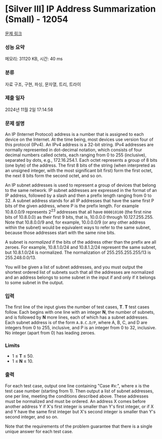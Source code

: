 # [Silver III] IP Address Summarization (Small) - 12054 

[문제 링크](https://www.acmicpc.net/problem/12054) 

### 성능 요약

메모리: 31120 KB, 시간: 40 ms

### 분류

자료 구조, 구현, 파싱, 문자열, 트리, 트라이

### 제출 일자

2024년 11월 2일 17:14:58

### 문제 설명

<p>An IP (Internet Protocol) address is a number that is assigned to each device on the Internet. At the time being, most devices use version four of this protocol (IPv4). An IPv4 address is a 32-bit string. IPv4 addresses are normally represented in dot-decimal notation, which consists of four decimal numbers called octets, each ranging from 0 to 255 (inclusive), separated by dots, e.g., 172.16.254.1. Each octet represents a group of 8 bits (one byte) of the address. The first 8 bits of the string (when interpreted as an unsigned integer, with the most significant bit first) form the first octet, the next 8 bits form the second octet, and so on. </p>

<p>An IP subnet addresses is used to represent a group of devices that belong to the same network. IP subnet addresses are expressed in the format of an IP address, followed by a slash and then a prefix length ranging from 0 to 32. A subnet address stands for all IP addresses that have the same first P bits of the given address, where P is the prefix length. For example 10.8.0.0/9 represents 2<sup>23</sup> addresses that all have <code>000010100</code> (the first nine bits of 10.8.0.0) as their first 9 bits, that is, 10.0.0.0 through 10.127.255.255. Note that 10.8.0.0/9 and, for example, 10.0.0.0/9 (or any other address within the subnet) would be equivalent ways to refer to the same subnet, because those addresses start with the same nine bits.</p>

<p>A subnet is <em>normalized</em> if the bits of the address other than the prefix are all zeroes. For example, 10.8.1.0/24 and 10.8.1.2/24 represent the same subnet, but 10.8.1.0/24 is normalized. The normalization of 255.255.255.255/13 is 255.248.0.0/13.</p>

<p>You will be given a list of subnet addresses, and you must output the shortest ordered list of subnets such that all the addresses are normalized and an address belongs to some subnet in the input if and only if it belongs to some subnet in the output.</p>

### 입력 

 <p>The first line of the input gives the number of test cases, <strong>T</strong>. <strong>T</strong> test cases follow. Each begins with one line with an integer <strong>N</strong>, the number of subnets, and is followed by <strong>N</strong> more lines, each of which has a subnet addresses. Each subnet address is of the form <code>A.B.C.D/P</code>, where A, B, C, and D are integers from 0 to 255, inclusive, and P is an integer from 0 to 32, inclusive. No integer (apart from 0) has leading zeroes.</p>

<h3>Limits</h3>

<ul>
	<li>1 ≤ <strong>T</strong> ≤ 50.</li>
	<li>1 ≤ <strong>N</strong> ≤ 10.</li>
</ul>

### 출력 

 <p>For each test case, output one line containing "Case #x:", where x is the test case number (starting from 1). Then output a list of subnet addresses, one per line, meeting the conditions described above. These addresses must be normalized and must be ordered. An address X comes before another address Y if X's first integer is smaller than Y's first integer, or if X and Y have the same first integer but X's second integer is smaller than Y's second integer, and so on.</p>

<p>Note that the requirements of the problem guarantee that there is a single unique answer for each test case.</p>

